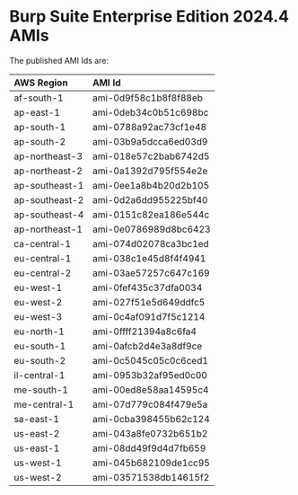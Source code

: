# Burp Suite Enterprise Edition 2024.4 AMIs

The published AMI Ids are:

| AWS Region | AMI Id |
| :--------- | :----- |
| af-south-1 | ami-0d9f58c1b8f8f88eb |
| ap-east-1 | ami-0deb34c0b51c698bc |
| ap-south-1 | ami-0788a92ac73cf1e48 |
| ap-south-2 | ami-03b9a5dcca6ed03d9 |
| ap-northeast-3 | ami-018e57c2bab6742d5 |
| ap-northeast-2 | ami-0a1392d795f554e2e |
| ap-southeast-1 | ami-0ee1a8b4b20d2b105 |
| ap-southeast-2 | ami-0d2a6dd955225bf40 |
| ap-southeast-4 | ami-0151c82ea186e544c |
| ap-northeast-1 | ami-0e0786989d8bc6423 |
| ca-central-1 | ami-074d02078ca3bc1ed |
| eu-central-1 | ami-038c1e45d8f4f4941 |
| eu-central-2 | ami-03ae57257c647c169 |
| eu-west-1 | ami-0fef435c37dfa0034 |
| eu-west-2 | ami-027f51e5d649ddfc5 |
| eu-west-3 | ami-0c4af091d7f5c1214 |
| eu-north-1 | ami-0ffff21394a8c6fa4 |
| eu-south-1 | ami-0afcb2d4e3a8df9ce |
| eu-south-2 | ami-0c5045c05c0c6ced1 |
| il-central-1 | ami-0953b32af95ed0c00 |
| me-south-1 | ami-00ed8e58aa14595c4 |
| me-central-1 | ami-07d779c084f479e5a |
| sa-east-1 | ami-0cba398455b62c124 |
| us-east-2 | ami-043a8fe0732b651b2 |
| us-east-1 | ami-08dd49f9d4d7fb659 |
| us-west-1 | ami-045b682109de1cc95 |
| us-west-2 | ami-03571538db14615f2 |
